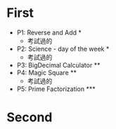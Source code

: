 # First

- P1: Reverse and Add *
    - 考試過的
- P2: Science - day of the week *
    - 考試過的
- P3: BigDecimal Calculator **
- P4: Magic Square **
    - 考試過的
- P5: Prime Factorization ***

# Second